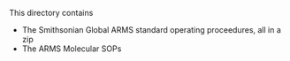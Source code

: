 This directory contains <br>
- The Smithsonian Global ARMS standard operating proceedures, all in a zip
- The ARMS Molecular SOPs
